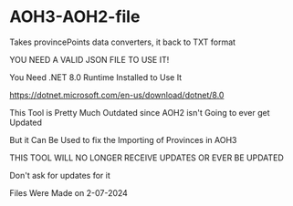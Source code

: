 
# AOH3-AOH2-file

Takes provincePoints data converters, it back to TXT format


YOU NEED A VALID JSON FILE TO USE IT!


You Need .NET 8.0 Runtime Installed to Use It

https://dotnet.microsoft.com/en-us/download/dotnet/8.0


This Tool is Pretty Much Outdated since AOH2 isn't Going to ever get Updated

But it Can Be Used to fix the Importing of Provinces in AOH3


THIS TOOL WILL NO LONGER RECEIVE UPDATES OR EVER BE UPDATED

Don't ask for updates for it

Files Were Made on 2-07-2024
